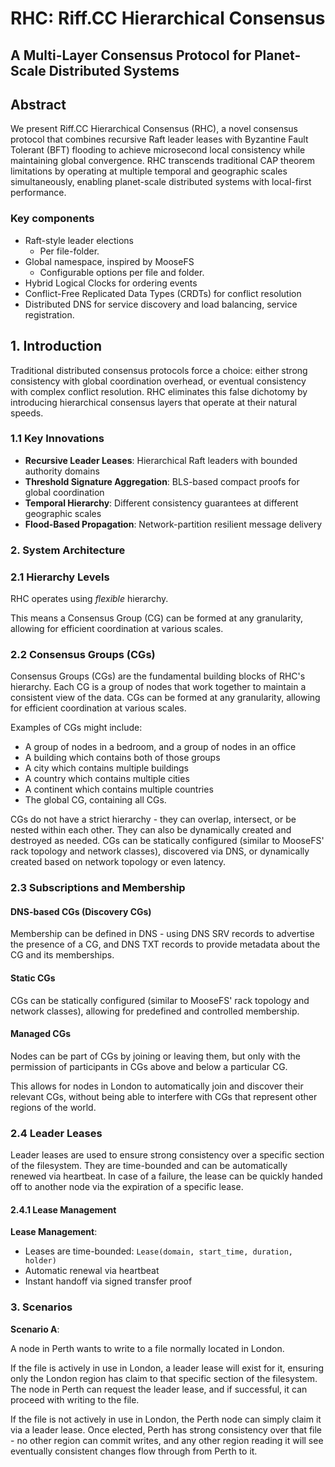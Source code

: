 # RHC: Riff.CC Hierarchical Consensus
## A Multi-Layer Consensus Protocol for Planet-Scale Distributed Systems

## Abstract

We present Riff.CC Hierarchical Consensus (RHC), a novel consensus protocol that combines recursive Raft leader leases with Byzantine Fault Tolerant (BFT) flooding to achieve microsecond local consistency while maintaining global convergence. RHC transcends traditional CAP theorem limitations by operating at multiple temporal and geographic scales simultaneously, enabling planet-scale distributed systems with local-first performance.

### Key components
* Raft-style leader elections
  * Per file-folder.
* Global namespace, inspired by MooseFS
  * Configurable options per file and folder.
* Hybrid Logical Clocks for ordering events
* Conflict-Free Replicated Data Types (CRDTs) for conflict resolution
* Distributed DNS for service discovery and load balancing, service registration.

## 1. Introduction

Traditional distributed consensus protocols force a choice: either strong consistency with global coordination overhead, or eventual consistency with complex conflict resolution. RHC eliminates this false dichotomy by introducing hierarchical consensus layers that operate at their natural speeds.

### 1.1 Key Innovations

- **Recursive Leader Leases**: Hierarchical Raft leaders with bounded authority domains
- **Threshold Signature Aggregation**: BLS-based compact proofs for global coordination
- **Temporal Hierarchy**: Different consistency guarantees at different geographic scales
- **Flood-Based Propagation**: Network-partition resilient message delivery

### 2. System Architecture

### 2.1 Hierarchy Levels

RHC operates using *flexible* hierarchy.

This means a Consensus Group (CG) can be formed at any granularity, allowing for efficient coordination at various scales.

### 2.2 Consensus Groups (CGs)

Consensus Groups (CGs) are the fundamental building blocks of RHC's hierarchy. Each CG is a group of nodes that work together to maintain a consistent view of the data. CGs can be formed at any granularity, allowing for efficient coordination at various scales.

Examples of CGs might include:
- A group of nodes in a bedroom, and a group of nodes in an office
- A building which contains both of those groups
- A city which contains multiple buildings
- A country which contains multiple cities
- A continent which contains multiple countries
- The global CG, containing all CGs.

CGs do not have a strict hierarchy - they can overlap, intersect, or be nested within each other. They can also be dynamically created and destroyed as needed. CGs can be statically configured (similar to MooseFS' rack topology and network classes), discovered via DNS, or dynamically created based on network topology or even latency.

### 2.3 Subscriptions and Membership
#### DNS-based CGs (Discovery CGs)
Membership can be defined in DNS - using DNS SRV records to advertise the presence of a CG, and DNS TXT records to provide metadata about the CG and its memberships.

#### Static CGs
CGs can be statically configured (similar to MooseFS' rack topology and network classes), allowing for predefined and controlled membership.

#### Managed CGs
Nodes can be part of CGs by joining or leaving them, but only with the permission of participants in CGs above and below a particular CG.

This allows for nodes in London to automatically join and discover their relevant CGs, without being able to interfere with CGs that represent other regions of the world.

### 2.4 Leader Leases
Leader leases are used to ensure strong consistency over a specific section of the filesystem. They are time-bounded and can be automatically renewed via heartbeat. In case of a failure, the lease can be quickly handed off to another node via the expiration of a specific lease.

#### 2.4.1 Lease Management
**Lease Management**:
- Leases are time-bounded: `Lease(domain, start_time, duration, holder)`
- Automatic renewal via heartbeat
- Instant handoff via signed transfer proof

### 3. Scenarios

**Scenario A**:

A node in Perth wants to write to a file normally located in London.

If the file is actively in use in London, a leader lease will exist for it, ensuring only the London region has claim to that specific section of the filesystem. The node in Perth can request the leader lease, and if successful, it can proceed with writing to the file.

If the file is not actively in use in London, the Perth node can simply claim it via a leader lease. Once elected, Perth has strong consistency over that file - no other region can commit writes, and any other region reading it will see eventually consistent changes flow through from Perth to it.
